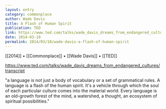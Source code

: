 ```yaml
---
layout: entry
category: commonplace
author: Wade Davis
title: A Flash of Human Spirit
publication: TED
link: https://www.ted.com/talks/wade_davis_dreams_from_endangered_cultures/transcript
date: 2014-03-10
permalink: 2014/03/10/wade-davis-a-flash-of-human-spirit
---
```


[[2014]] • [[Commonplace]] • [[Wade Davis]] • [[TED]]

https://www.ted.com/talks/wade_davis_dreams_from_endangered_cultures/transcript

"a language is not just a body of vocabulary or a set of grammatical rules. A language is a flash of the human spirit. It's a vehicle through which the soul of each particular culture comes into the material world. Every language is an old-growth forest of the mind, a watershed, a thought, an ecosystem of spiritual possibilities."
